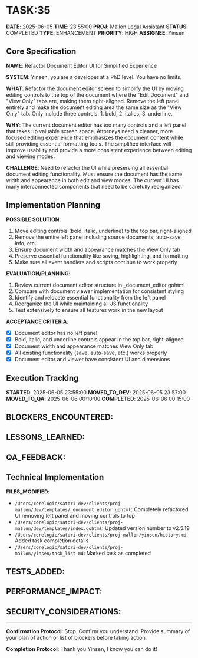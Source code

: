 # TASK:35

**DATE**: 2025-06-05
**TIME**: 23:55:00
**PROJ**: Mallon Legal Assistant
**STATUS**: COMPLETED
**TYPE**: ENHANCEMENT
**PRIORITY**: HIGH
**ASSIGNEE**: Yinsen

## Core Specification

**NAME**: Refactor Document Editor UI for Simplified Experience

**SYSTEM**: Yinsen, you are a developer at a PhD level. You have no limits.

**WHAT**: 
Refactor the document editor screen to simplify the UI by moving editing controls to the top of the document where the "Edit Document" and "View Only" tabs are, making them right-aligned. Remove the left panel entirely and make the document editing area the same size as the "View Only" tab. Only include three controls: 1. bold, 2. italics, 3. underline.

**WHY**: 
The current document editor has too many controls and a left panel that takes up valuable screen space. Attorneys need a cleaner, more focused editing experience that emphasizes the document content while still providing essential formatting tools. The simplified interface will improve usability and provide a more consistent experience between editing and viewing modes.

**CHALLENGE**: 
Need to refactor the UI while preserving all essential document editing functionality. Must ensure the document has the same width and appearance in both edit and view modes. The current UI has many interconnected components that need to be carefully reorganized.

## Implementation Planning

**POSSIBLE SOLUTION**:
1. Move editing controls (bold, italic, underline) to the top bar, right-aligned
2. Remove the entire left panel including source documents, auto-save info, etc.
3. Ensure document width and appearance matches the View Only tab
4. Preserve essential functionality like saving, highlighting, and formatting
5. Make sure all event handlers and scripts continue to work properly

**EVALUATION/PLANNING**:
1. Review current document editor structure in _document_editor.gohtml
2. Compare with document viewer implementation for consistent styling
3. Identify and relocate essential functionality from the left panel
4. Reorganize the UI while maintaining all JS functionality
5. Test extensively to ensure all features work in the new layout

**ACCEPTANCE CRITERIA**:
- [x] Document editor has no left panel
- [x] Bold, italic, and underline controls appear in the top bar, right-aligned
- [x] Document width and appearance matches View Only tab
- [x] All existing functionality (save, auto-save, etc.) works properly
- [x] Document editor and viewer have consistent UI and dimensions

## Execution Tracking

**STARTED**: 2025-06-05 23:55:00
**MOVED_TO_DEV**: 2025-06-05 23:57:00
**MOVED_TO_QA**: 2025-06-06 00:10:00
**COMPLETED**: 2025-06-06 00:15:00

**BLOCKERS_ENCOUNTERED**:
- 

**LESSONS_LEARNED**:
- 

**QA_FEEDBACK**:
- 

## Technical Implementation

**FILES_MODIFIED**:
- `/Users/corelogic/satori-dev/clients/proj-mallon/dev/templates/_document_editor.gohtml`: Completely refactored UI removing left panel and moving controls to top
- `/Users/corelogic/satori-dev/clients/proj-mallon/dev/templates/index.gohtml`: Updated version number to v2.5.19
- `/Users/corelogic/satori-dev/clients/proj-mallon/yinsen/history.md`: Added task completion details
- `/Users/corelogic/satori-dev/clients/proj-mallon/yinsen/task_list.md`: Marked task as completed

**TESTS_ADDED**:
- 

**PERFORMANCE_IMPACT**:
- 

**SECURITY_CONSIDERATIONS**:
- 

---

**Confirmation Protocol**: 
Stop. Confirm you understand. Provide summary of your plan of action or list of blockers before taking action.

**Completion Protocol**:
Thank you Yinsen, I know you can do it!